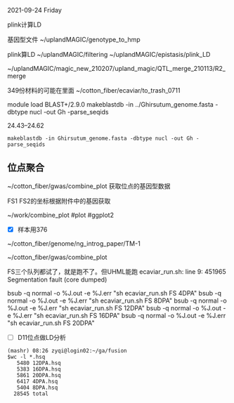2021-09-24 Friday

plink计算LD


基因型文件
~/uplandMAGIC/genotype_to_hmp


plink算LD
~/uplandMAGIC/filtering
~/uplandMAGIC/epistasis/plink_LD




~/uplandMAGIC/magic_new_210207/upland_magic/QTL_merge_210113/R2_merge


349份材料的可能在里面
~/cotton_fiber/ecaviar/to_trash_0711




module load BLAST+/2.9.0
makeblastdb -in ../Ghirsutum_genome.fasta -dbtype nucl -out Gh -parse_seqids


 

24.43–24.62


```shell
makeblastdb -in Ghirsutum_genome.fasta -dbtype nucl -out Gh -parse_seqids
```



## 位点聚合
~/cotton_fiber/gwas/combine_plot
获取位点的基因型数据


FS1 FS2的坐标根据附件中的基因获取

~/work/combine_plot #plot #ggplot2
- [x] 样本用376

~/cotton_fiber/genome/ng_introg_paper/TM-1


~/cotton_fiber/gwas/combine_plot


FS三个队列都试了，就是跑不了。但UHML能跑
ecaviar_run.sh: line 9: 451965 Segmentation fault      (core dumped)

bsub -q normal -o %J.out -e %J.err "sh ecaviar_run.sh FS 4DPA"
bsub -q normal -o %J.out -e %J.err "sh ecaviar_run.sh FS 8DPA"
bsub -q normal -o %J.out -e %J.err "sh ecaviar_run.sh FS 12DPA"
bsub -q normal -o %J.out -e %J.err "sh ecaviar_run.sh FS 16DPA"
bsub -q normal -o %J.out -e %J.err "sh ecaviar_run.sh FS 20DPA"


- [ ] D11位点做LD分析


```
(mashr) 08:26 zyqi@login02:~/ga/fusion
$wc -l *.hsq
   5480 12DPA.hsq
   5383 16DPA.hsq
   5861 20DPA.hsq
   6417 4DPA.hsq
   5404 8DPA.hsq
  28545 total
```



